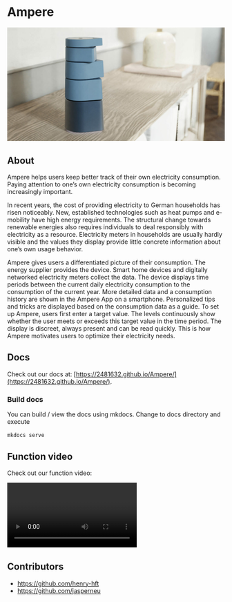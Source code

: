 # Ampere

![./docs/docs/images/Ampere_Poster_HQ-scaled-e1676364998606-1024x535.jpg](./docs/docs/images/Ampere_Poster_HQ-scaled-e1676364998606-1024x535.jpg)

## About

Ampere helps users keep better track of their own electricity consumption. Paying attention to one’s own electricity consumption is becoming increasingly important.

In recent years, the cost of providing electricity to German households has risen noticeably. New, established technologies such as heat pumps and e-mobility have high energy requirements. The structural change towards renewable energies also requires individuals to deal responsibly with electricity as a resource. Electricity meters in households are usually hardly visible and the values they display provide little concrete information about one’s own usage behavior.

Ampere gives users a differentiated picture of their consumption. The energy supplier provides the device. Smart home devices and digitally networked electricity meters collect the data. The device displays time periods between the current daily electricity consumption to the consumption of the current year. More detailed data and a consumption history are shown in the Ampere App on a smartphone. Personalized tips and tricks are displayed based on the consumption data as a guide. To set up Ampere, users first enter a target value. The levels continuously show whether the user meets or exceeds this target value in the time period. The display is discreet, always present and can be read quickly. This is how Ampere motivates users to optimize their electricity needs.

## Docs

Check out our docs at: [https://2481632.github.io/Ampere/](https://2481632.github.io/Ampere/).

### Build docs

You can build / view the docs using mkdocs. 
Change to docs directory and execute 
```
mkdocs serve
```

## Function video 

Check out our function video: 

![](./video/dataphys_video_28-02-2023_v0.2.mp4)

## Contributors

- https://github.com/henry-hft
- https://github.com/jasperneu
